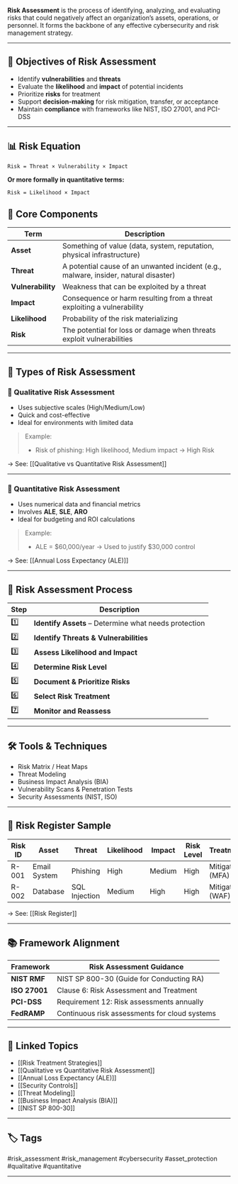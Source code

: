 **Risk Assessment** is the process of identifying, analyzing, and evaluating risks that could negatively affect an organization’s assets, operations, or personnel. It forms the backbone of any effective cybersecurity and risk management strategy.

---

## 🎯 Objectives of Risk Assessment

- Identify **vulnerabilities** and **threats**
- Evaluate the **likelihood** and **impact** of potential incidents
- Prioritize **risks** for treatment
- Support **decision-making** for risk mitigation, transfer, or acceptance
- Maintain **compliance** with frameworks like NIST, ISO 27001, and PCI-DSS

---

## 📊 Risk Equation

```text
Risk = Threat × Vulnerability × Impact
```

**Or more formally in quantitative terms:**
```
Risk = Likelihood × Impact
```

## 🧱 Core Components

|Term|Description|
|---|---|
|**Asset**|Something of value (data, system, reputation, physical infrastructure)|
|**Threat**|A potential cause of an unwanted incident (e.g., malware, insider, natural disaster)|
|**Vulnerability**|Weakness that can be exploited by a threat|
|**Impact**|Consequence or harm resulting from a threat exploiting a vulnerability|
|**Likelihood**|Probability of the risk materializing|
|**Risk**|The potential for loss or damage when threats exploit vulnerabilities|

---

## 🧮 Types of Risk Assessment

### 🔹 Qualitative Risk Assessment

- Uses subjective scales (High/Medium/Low)
- Quick and cost-effective
- Ideal for environments with limited data

> Example:
> 
> - Risk of phishing: High likelihood, Medium impact → High Risk
>     

→ See: [[Qualitative vs Quantitative Risk Assessment]]

---

### 🔹 Quantitative Risk Assessment

- Uses numerical data and financial metrics
- Involves **ALE**, **SLE**, **ARO**
- Ideal for budgeting and ROI calculations

> Example:
> 
> - ALE = $60,000/year → Used to justify $30,000 control
>     

→ See: [[Annual Loss Expectancy (ALE)]]

---

## 🔁 Risk Assessment Process

|Step|Description|
|---|---|
|1️⃣|**Identify Assets** – Determine what needs protection|
|2️⃣|**Identify Threats & Vulnerabilities**|
|3️⃣|**Assess Likelihood and Impact**|
|4️⃣|**Determine Risk Level**|
|5️⃣|**Document & Prioritize Risks**|
|6️⃣|**Select Risk Treatment**|
|7️⃣|**Monitor and Reassess**|

---

## 🛠 Tools & Techniques

- Risk Matrix / Heat Maps
- Threat Modeling
- Business Impact Analysis (BIA)
- Vulnerability Scans & Penetration Tests
- Security Assessments (NIST, ISO)

---

## 🧠 Risk Register Sample

|Risk ID|Asset|Threat|Likelihood|Impact|Risk Level|Treatment|
|---|---|---|---|---|---|---|
|R-001|Email System|Phishing|High|Medium|High|Mitigate (MFA)|
|R-002|Database|SQL Injection|Medium|High|High|Mitigate (WAF)|

→ See: [[Risk Register]]

---

## 📚 Framework Alignment

|Framework|Risk Assessment Guidance|
|---|---|
|**NIST RMF**|NIST SP 800-30 (Guide for Conducting RA)|
|**ISO 27001**|Clause 6: Risk Assessment and Treatment|
|**PCI-DSS**|Requirement 12: Risk assessments annually|
|**FedRAMP**|Continuous risk assessments for cloud systems|

---

## 🔗 Linked Topics

- [[Risk Treatment Strategies]]
- [[Qualitative vs Quantitative Risk Assessment]]
- [[Annual Loss Expectancy (ALE)]]
- [[Security Controls]]
- [[Threat Modeling]]
- [[Business Impact Analysis (BIA)]]
- [[NIST SP 800-30]]

---

## 🏷 Tags

#risk_assessment #risk_management #cybersecurity #asset_protection #qualitative #quantitative

---

